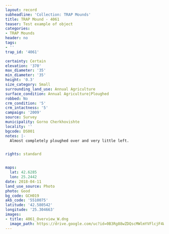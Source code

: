 ```yaml
---
layout: record
subheadline: 'Collection: TRAP Mounds'
title: TRAP Mound - 4061
teaser: Test example of object
categories:
- TRAP Mounds
header: no
tags:
- ''
trap_id: '4061'

certainty: Certain
elevation: '370'
max_diameter: '35'
min_diameter: '35'
height: '0.3'
size_category: Small
surrounding_land_use: Annual Agriculture
surface_condition: Annual Agriculture|Ploughed
robbed: No
crm_condition: '5'
crm_intactness: '5'
campaign: '2009'
source: Survey
municipality: Gorno Cherkhovishte
locality: ''
bgcode: DS001
notes: |-
  Almost completely ploughed over and very little left.


rights: standard


maps:
  lat: 42.6285
  lon: 25.2442
date: 2018-04-11
land_use_source: Photo
photo: Good
bg_code: GCH019
akb_code: '5510075'
latitude: '42.580542'
longitude: '25.304663'
images:
- title: 4061_Overview_W.dng
  image_path: https://drive.google.com/uc?id=0B3Rg88wZDQscMWlmYVFlcjF4WTA
---
```

